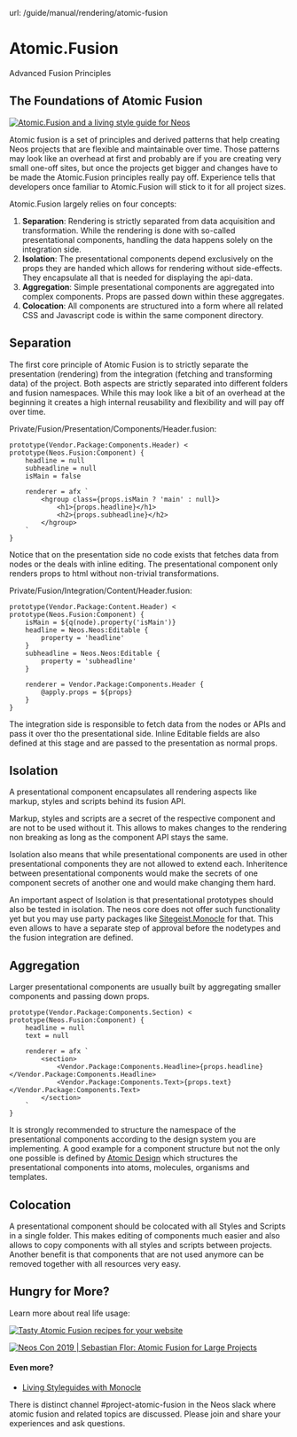 url: /guide/manual/rendering/atomic-fusion
# Atomic.Fusion

Advanced Fusion Principles 

## The Foundations of Atomic Fusion

[![Atomic.Fusion and a living style guide for Neos](/_Resources/Persistent/de8136381b92439f4e092df988a7ff8eb4b8951d/Youtube-lIY0epkqwxg-maxresdefault.jpg)](https://www.youtube.com/watch?v=lIY0epkqwxg)

Atomic fusion is a set of principles and derived patterns that help creating Neos projects that are flexible and maintainable over time. Those patterns may look like an overhead at first and probably are if you are creating very small one-off sites, but once the projects get bigger and changes have to be made the Atomic.Fusion principles really pay off. Experience tells that developers once familiar to Atomic.Fusion will stick to it for all project sizes.  
  
Atomic.Fusion largely relies on four concepts:

1.  **Separation**: Rendering is strictly separated from data acquisition and transformation. While the rendering is done with so-called presentational components, handling the data happens solely on the integration side.
2.  **Isolation**: The presentational components depend exclusively on the props they are handed which allows for rendering without side-effects. They encapsulate all that is needed for displaying the api-data.
3.  **Aggregation**: Simple presentational components are aggregated into complex components. Props are passed down within these aggregates.
4.  **Colocation**: All components are structured into a form where all related CSS and Javascript code is within the same component directory.

## Separation

The first core principle of Atomic Fusion is to strictly separate the presentation (rendering) from the integration (fetching and transforming data) of the project. Both aspects are strictly separated into different folders and fusion namespaces. While this may look like a bit of an overhead at the beginning it creates a high internal reusability and flexibility and will pay off over time.

Private/Fusion/Presentation/Components/Header.fusion:
```neosfusion
prototype(Vendor.Package:Components.Header) < prototype(Neos.Fusion:Component) {
    headline = null
    subheadline = null
    isMain = false														  
        
    renderer = afx `
        <hgroup class={props.isMain ? 'main' : null}>
            <h1>{props.headline}</h1>
            <h2>{props.subheadline}</h2>
        </hgroup>
    `
}
```

Notice that on the presentation side no code exists that fetches data from nodes or the deals with inline editing. The presentational component only renders props to html without non-trivial transformations.

Private/Fusion/Integration/Content/Header.fusion:
```neosfusion
prototype(Vendor.Package:Content.Header) < prototype(Neos.Fusion:Component) {
    isMain = ${q(node).property('isMain')}
	headline = Neos.Neos:Editable {
        property = 'headline'
    }
    subheadline = Neos.Neos:Editable {
        property = 'subheadline'
    }

    renderer = Vendor.Package:Components.Header {
        @apply.props = ${props}
    }
}
```

The integration side is responsible to fetch data from the nodes or APIs and pass it over tho the presentational side. Inline Editable fields are also defined at this stage and are passed to the presentation as normal props.

## Isolation

A presentational component encapsulates all rendering aspects like markup, styles and scripts behind its fusion API.

Markup, styles and scripts are a secret of the respective component and are not to be used without it. This allows to makes changes to the rendering non breaking as long as the component API stays the same.

Isolation also means that while presentational components are used in other presentational components they are not allowed to extend each. Inheritence between presentational components would make the secrets of one component secrets of another one and would make changing them hard. 

An important aspect of Isolation is that presentational prototypes should also be tested in isolation. The neos core does not offer such functionality yet but you may use party packages like [Sitegeist.Monocle](https://www.neos.io/download-and-extend/packages/sitegeist/sitegeist-monocle.html) for that. This even allows to have a separate step of approval before the nodetypes and the fusion integration are defined.

## Aggregation

Larger presentational components are usually built by aggregating smaller components and passing down props.

```neosfusion
prototype(Vendor.Package:Components.Section) < prototype(Neos.Fusion:Component) {
    headline = null
    text = null
        
    renderer = afx `
        <section>
            <Vendor.Package:Components.Headline>{props.headline}</Vendor.Package:Components.Headline>
            <Vendor.Package:Components.Text>{props.text}</Vendor.Package:Components.Text>
        </section>
    `
}
```

It is strongly recommended to structure the namespace of the presentational components according to the design system you are implementing. A good example for a component structure but not the only one possible is defined by [Atomic Design](http://atomicdesign.bradfrost.com/) which structures the presentational components into atoms, molecules, organisms and templates.

## Colocation

A presentational component should be colocated with all Styles and Scripts in a single folder. This makes editing of components much easier and also allows to copy components with all styles and scripts between projects. Another benefit is that components that are not used anymore can be removed together with all resources very easy.

## Hungry for More?

Learn more about real life usage:

[![Tasty Atomic Fusion recipes for your website](/_Resources/Persistent/7482cbefb2929589f6eb251eface437a6194446c/Youtube-_8fv1D0zVLo-maxresdefault.jpg)](https://www.youtube.com/watch?v=_8fv1D0zVLo)

[![Neos Con 2019 | Sebastian Flor: Atomic Fusion for Large Projects](/_Resources/Persistent/457ea4af2b94bf9b8ccf66c9a5af01b01343f552/Youtube-lBy5YKMrVZA-maxresdefault.jpg)](https://www.youtube.com/watch?v=lBy5YKMrVZA)

#### Even more?

*   [Living Styleguides with Monocle](https://github.com/sitegeist/Sitegeist.Monocle/blob/master/README.md#a-living-styleguide-for-neos)

There is distinct channel #project-atomic-fusion in the Neos slack where atomic fusion and related topics are discussed. Please join and share your experiences and ask questions.